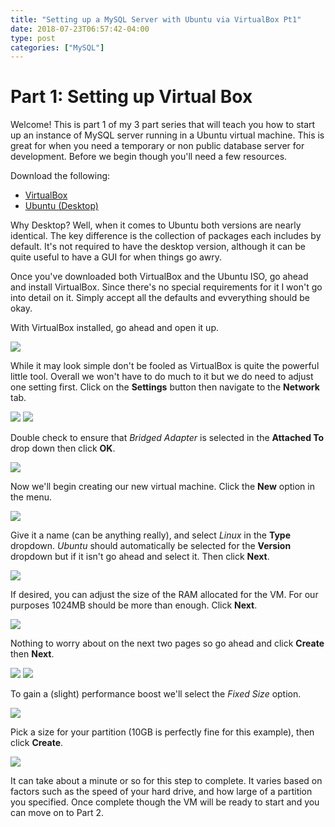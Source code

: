 ```yaml
---
title: "Setting up a MySQL Server with Ubuntu via VirtualBox Pt1"
date: 2018-07-23T06:57:42-04:00
type: post
categories: ["MySQL"]
---
```


Part 1: Setting up Virtual Box
===

Welcome! This is part 1 of my 3 part series that will teach you how to start up an instance of MySQL
server running in a Ubuntu virtual machine. This is great for when you need a temporary or non public
database server for development. Before we begin though you'll need a few resources.

Download the following:

* [VirtualBox](https://www.virtualbox.org/wiki/Downloads)
* [Ubuntu (Desktop)](https://www.ubuntu.com/download/desktop)

Why Desktop? Well, when it comes to Ubuntu both versions are nearly identical. The key difference is the collection
of packages each includes by default. It's not required to have the desktop version, although it can be quite useful
to have a GUI for when things go awry.

Once you've downloaded both VirtualBox and the Ubuntu ISO, go ahead and install VirtualBox. Since there's no special
requirements for it I won't go into detail on it. Simply accept all the defaults and evverything should be okay.

With VirtualBox installed, go ahead and open it up.

<img src="/img/mysql/mysql-server-tutorial/pt1/1.png" class="image-center">

While it may look simple don't be fooled as VirtualBox is quite the powerful little tool. Overall we won't have to do
much to it but we do need to adjust one setting first. Click on the **Settings** button then navigate to the **Network** tab.

<img src="/img/mysql/mysql-server-tutorial/pt1/2.png" class="image-center">

<img src="/img/mysql/mysql-server-tutorial/pt1/3.png" class="image-center">

Double check to ensure that *Bridged Adapter* is selected in the **Attached To** drop down then click **OK**.

<img src="/img/mysql/mysql-server-tutorial/pt1/4.png" class="image-center">

Now we'll begin creating our new virtual machine. Click the **New** option in the menu.

<img src="/img/mysql/mysql-server-tutorial/pt1/5.png" class="image-center">

Give it a name (can be anything really), and select *Linux* in the **Type** dropdown. *Ubuntu* should
automatically be selected for the **Version** dropdown but if it isn't go ahead and select it. Then click **Next**.

<img src="/img/mysql/mysql-server-tutorial/pt1/6.png" class="image-center">

If desired, you can adjust the size of the RAM allocated for the VM. For our purposes 1024MB should be
more than enough. Click **Next**.

<img src="/img/mysql/mysql-server-tutorial/pt1/7.png" class="image-center">

Nothing to worry about on the next two pages so go ahead and click **Create** then **Next**.

<img src="/img/mysql/mysql-server-tutorial/pt1/8.png" class="image-center">

<img src="/img/mysql/mysql-server-tutorial/pt1/9.png" class="image-center">

To gain a (slight) performance boost we'll select the *Fixed Size* option. 

<img src="/img/mysql/mysql-server-tutorial/pt1/10.png" class="image-center">

Pick a size for your partition (10GB is perfectly fine for this example), then click **Create**.

<img src="/img/mysql/mysql-server-tutorial/pt1/11.png" class="image-center">

It can take about a minute or so for this step to complete. It varies based on factors such as the speed of
your hard drive, and how large of a partition you specified. Once complete though the VM will be ready to
start and you can move on to Part 2.
